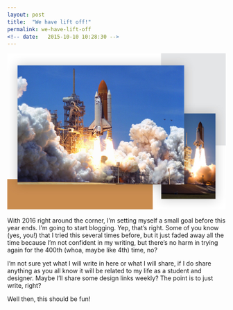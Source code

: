 ```yaml
---
layout: post
title:  "We have lift off!"
permalink: we-have-lift-off
<!-- date:   2015-10-10 10:28:30 -->
---
```


![Image](/uploads/2015/10/lift-off.jpg)

With 2016 right around the corner, I’m setting myself a small goal before this year ends. I’m going to start blogging. Yep, that’s right. Some of you know (yes, you!) that I tried this several times before, but it just faded away all the time because I’m not confident in my writing, but there’s no harm in trying again for the 400th (whoa, maybe like 4th) time, no?

I’m not sure yet what I will write in here or what I will share, if I do share anything as you all know it will be related to my life as a student and designer. Maybe I’ll share some design links weekly? The point is to just write, right?

Well then, this should be fun!